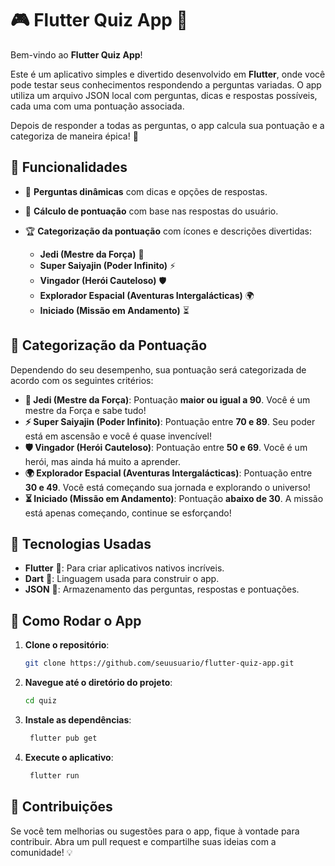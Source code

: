 # 🎮 **Flutter Quiz App** 🚀

Bem-vindo ao **Flutter Quiz App**! 

Este é um aplicativo simples e divertido desenvolvido em **Flutter**, onde você pode testar seus conhecimentos respondendo a perguntas variadas. O app utiliza um arquivo JSON local com perguntas, dicas e respostas possíveis, cada uma com uma pontuação associada.

Depois de responder a todas as perguntas, o app calcula sua pontuação e a categoriza de maneira épica! 🎯

## 📜 **Funcionalidades**

- 📝 **Perguntas dinâmicas** com dicas e opções de respostas.
- 🧮 **Cálculo de pontuação** com base nas respostas do usuário.
- 🏆 **Categorização da pontuação** com ícones e descrições divertidas:

  - **Jedi (Mestre da Força)** 🌟
  - **Super Saiyajin (Poder Infinito)** ⚡
  - **Vingador (Herói Cauteloso)** 🛡️
  - **Explorador Espacial (Aventuras Intergalácticas)** 🌍
  - **Iniciado (Missão em Andamento)** ⏳

## 🏅 **Categorização da Pontuação**

Dependendo do seu desempenho, sua pontuação será categorizada de acordo com os seguintes critérios:

- **🌟 Jedi (Mestre da Força)**: Pontuação **maior ou igual a 90**. Você é um mestre da Força e sabe tudo!
- **⚡ Super Saiyajin (Poder Infinito)**: Pontuação entre **70 e 89**. Seu poder está em ascensão e você é quase invencível!
- **🛡️ Vingador (Herói Cauteloso)**: Pontuação entre **50 e 69**. Você é um herói, mas ainda há muito a aprender.
- **🌍 Explorador Espacial (Aventuras Intergalácticas)**: Pontuação entre **30 e 49**. Você está começando sua jornada e explorando o universo!
- **⏳ Iniciado (Missão em Andamento)**: Pontuação **abaixo de 30**. A missão está apenas começando, continue se esforçando!

## 🔧 **Tecnologias Usadas**

- **Flutter** 🦋: Para criar aplicativos nativos incríveis.
- **Dart** 🦄: Linguagem usada para construir o app.
- **JSON** 📄: Armazenamento das perguntas, respostas e pontuações.

## 🚀 **Como Rodar o App**

1. **Clone o repositório**:
   ```bash
   git clone https://github.com/seuusuario/flutter-quiz-app.git
    ```
2. **Navegue até o diretório do projeto**:
   ```bash
   cd quiz
    ```
3. **Instale as dependências**:
   ```bash
    flutter pub get
    ```
4. **Execute o aplicativo**:
   ```bash
    flutter run
    ```

## 🤝 **Contribuições**
Se você tem melhorias ou sugestões para o app, fique à vontade para contribuir. Abra um pull request e compartilhe suas ideias com a comunidade! 💡